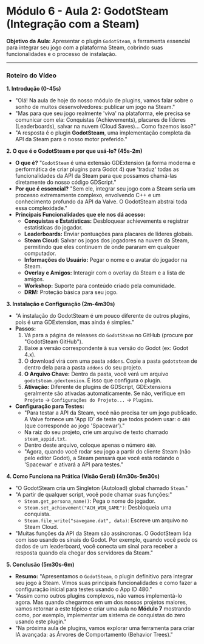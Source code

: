 # Módulo 6 - Aula 2: GodotSteam (Integração com a Steam)

**Objetivo da Aula:** Apresentar o plugin `GodotSteam`, a ferramenta essencial para integrar seu jogo com a plataforma Steam, cobrindo suas funcionalidades e o processo de instalação.

---

### Roteiro do Vídeo

**1. Introdução (0-45s)**
*   "Olá! Na aula de hoje do nosso módulo de plugins, vamos falar sobre o sonho de muitos desenvolvedores: publicar um jogo na Steam."
*   "Mas para que seu jogo realmente 'viva' na plataforma, ele precisa se comunicar com ela: Conquistas (Achievements), placares de líderes (Leaderboards), salvar na nuvem (Cloud Saves)... Como fazemos isso?"
*   "A resposta é o plugin **GodotSteam**, uma implementação completa da API da Steam para o nosso motor preferido."

**2. O que é o GodotSteam e por que usá-lo? (45s-2m)**
*   **O que é?** "`GodotSteam` é uma extensão GDExtension (a forma moderna e performática de criar plugins para Godot 4) que 'traduz' todas as funcionalidades da API da Steam para que possamos chamá-las diretamente do nosso código GDScript."
*   **Por que é essencial?** "Sem ele, integrar seu jogo com a Steam seria um processo extremamente complexo, envolvendo C++ e um conhecimento profundo da API da Valve. O GodotSteam abstrai toda essa complexidade."
*   **Principais Funcionalidades que ele nos dá acesso:**
    *   **Conquistas e Estatísticas:** Desbloquear achievements e registrar estatísticas do jogador.
    *   **Leaderboards:** Enviar pontuações para placares de líderes globais.
    *   **Steam Cloud:** Salvar os jogos dos jogadores na nuvem da Steam, permitindo que eles continuem de onde pararam em qualquer computador.
    *   **Informações do Usuário:** Pegar o nome e o avatar do jogador na Steam.
    *   **Overlay e Amigos:** Interagir com o overlay da Steam e a lista de amigos.
    *   **Workshop:** Suporte para conteúdo criado pela comunidade.
    *   **DRM:** Proteção básica para seu jogo.

**3. Instalação e Configuração (2m-4m30s)**
*   "A instalação do GodotSteam é um pouco diferente de outros plugins, pois é uma GDExtension, mas ainda é simples."
*   **Passos:**
    1.  Vá para a página de releases do `GodotSteam` no GitHub (procure por "GodotSteam GitHub").
    2.  Baixe a versão correspondente à sua versão do Godot (ex: Godot 4.x).
    3.  O download virá com uma pasta `addons`. Copie a pasta `godotsteam` de dentro dela para a pasta `addons` do seu projeto.
    4.  **O Arquivo Chave:** Dentro da pasta, você verá um arquivo `godotsteam.gdextension`. É isso que configura o plugin.
    5.  **Ativação:** Diferente de plugins de GDScript, GDExtensions geralmente são ativadas automaticamente. Se não, verifique em `Projeto` -> `Configurações do Projeto...` -> `Plugins`.
*   **Configuração para Testes:**
    *   "Para testar a API da Steam, você não precisa ter um jogo publicado. A Valve fornece um 'App ID' de teste que todos podem usar: o `480` (que corresponde ao jogo 'Spacewar')."
    *   Na raiz do seu projeto, crie um arquivo de texto chamado `steam_appid.txt`.
    *   Dentro deste arquivo, coloque apenas o número `480`.
    *   "Agora, quando você rodar seu jogo a partir do cliente Steam (não pelo editor Godot), a Steam pensará que você está rodando o 'Spacewar' e ativará a API para testes."

**4. Como Funciona na Prática (Visão Geral) (4m30s-5m30s)**
*   "O GodotSteam cria um Singleton (Autoload) global chamado `Steam`."
*   "A partir de qualquer script, você pode chamar suas funções:"
    *   `Steam.get_persona_name()`: Pega o nome do jogador.
    *   `Steam.set_achievement("ACH_WIN_GAME")`: Desbloqueia uma conquista.
    *   `Steam.file_write("savegame.dat", data)`: Escreve um arquivo no Steam Cloud.
*   "Muitas funções da API da Steam são assíncronas. O GodotSteam lida com isso usando os sinais do Godot. Por exemplo, quando você pede os dados de um leaderboard, você conecta um sinal para receber a resposta quando ela chegar dos servidores da Steam."

**5. Conclusão (5m30s-6m)**
*   **Resumo:** "Apresentamos o `GodotSteam`, o plugin definitivo para integrar seu jogo à Steam. Vimos suas principais funcionalidades e como fazer a configuração inicial para testes usando o App ID 480."
*   "Assim como outros plugins complexos, não vamos implementá-lo agora. Mas quando chegarmos em um dos nossos projetos maiores, vamos retornar a este tópico e criar uma aula no **Módulo 7** mostrando como, por exemplo, implementar um sistema de conquistas do zero usando este plugin."
*   "Na próxima aula de plugins, vamos explorar uma ferramenta para criar IA avançada: as Árvores de Comportamento (Behavior Trees)."
